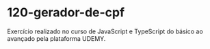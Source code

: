 # 120-gerador-de-cpf
Exercício realizado no curso de JavaScript e TypeScript do básico ao avançado pela plataforma UDEMY.
